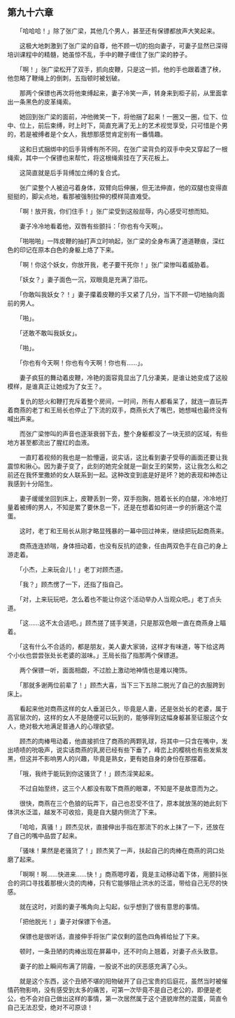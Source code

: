 ## 第九十六章

　　「哈哈哈！」除了张广梁，其他几个男人，甚至还有保镖都放声大笑起来。

　　这极大地刺激到了张广梁的自尊，他不顾一切的抱向妻子，可妻子显然已深得培训课程中的精髓，她虽惊不乱，手中的鞭子缠住了张广梁的脖子。

　　「啊！」张广梁松开了双手，抓向皮鞭，只是这一抓，他的手也跟着遭了秧，他忽略了鞭绳上的倒刺，五指顿时被划破。

　　那两个保镖也再次将他束缚起来，妻子冷笑一声，转身来到柜子前，从里面拿出一条黑色的皮革绳索。

　　她回到张广梁的面前，冲他微笑一下，将他捆了起来！一圈又一圈，位下、位中、位上，前后束缚，时上时下，简直充满了无上的艺术视觉享受，只可惜是个男的，若是被缚者是个女人，我想那感觉肯定别有一番情趣。

　　这和日式捆绑中的后手背缚有所不同，在张广梁背负的双手中央又穿起了一根绳索，其中一个保镖也来帮忙，将这根绳索挂在了天花板上。

　　这简直就是后手背缚加立缚的复合式。

　　张广梁整个人被迫弓着身体，双臂向后伸展，但无法伸直，他的双腿也变得直挺挺的，脚尖点地，看那被强制拉伸的模样简直难受。

　　「啊！放开我，你们住手！」张广梁受到这般屈辱，内心感受可想而知。

　　妻子冷冷地看着他，双唇有些颤抖：「你也有今天啊」。

　　「啪啪啪」一阵皮鞭的抽打声立时响起，张广梁的全身布满了道道鞭痕，深红色的印记在原本白色的身躯上烙了下来。

　　「啊！你这个妖女，你放开我，老子要干死你！」张广梁惨叫着威胁着。

　　「妖女？」妻子面色一沉，双眼竟是充满了泪花。

　　「你敢叫我妖女？！」妻子攥着皮鞭的手又紧了几分，当下不顾一切地抽向面前的男人。

　　「啪」。

　　「还敢不敢叫我妖女」。

　　「啪」。

　　「你也有今天啊！你也有今天啊！你也有……」。

　　妻子疯狂的舞动着皮鞭，冷艳的面容竟显出了几分凄美，是谁让她变成了这般模样，是谁真正让她成为了女王？。

　　复仇的怒火和鞭打充斥着整个房间，一时间，所有人都看呆了，就连一直玩弄着商燕的老丁和王局长也停止了下流的双手，商燕长大了嘴巴，她想喊也最终没有喊出声来。

　　而张广梁惨叫的声音也逐渐衰弱下去，整个身躯都没了一块无损的区域，有些地方甚至都流出了腥红的血液。

　　一直盯着视频的我也是一脸懵逼，说实话，这比看到妻子受辱的画面还要让我震惊和揪心。因为妻子变了，此刻的她完全就是一副女王的架势，这让我怎么和之前还在我怀里撒娇的女人联系到一起。这种改变到底是好是坏？她的表现和神态让我感到十分陌生。

　　妻子缓缓坐回到床上，皮鞭丢到一旁，双手抱胸，翘着长长的白腿，冷冷地打量着被缚的男人，不知是累了要休息一下，还是在想着如何进一步的折磨这个混蛋。

　　这时，老丁和王局长从刚才略显残暴的一幕中回过神来，继续把玩起商燕来。

　　商燕连连娇喘，身体扭动着，也没有反抗的迹象，任由两双色手在自己的身上游走着。

　　「小杰，上来玩会儿！」老丁对顾杰道。

　　「我？」顾杰愣了一下，还指了指自己。

　　「对，上来玩玩吧，怎么着也不能让你这个活动举办人当观众吧。」老丁点头道。

　　「这……这不太合适吧。」顾杰搓了搓手笑道，只是那双色眼一直在商燕身上瞄着。

　　「这有什么不合适的，都是朋友，美人妻大家骑，这样才有味道，等下给这两个小伙也尝尝张处长老婆的滋味。」王局长指了指那两个保镖道。

　　两个保镖一听，面面相觑，不过脸上激动地神情也是难以掩饰。

　　「那就多谢两位前辈了！」顾杰大喜，当下三下五除二脱光了自己的衣服跨到床上。

　　看起来他对商燕这样的女人垂涎已久，毕竟是人妻，还是张处长的老婆，属于高官层次的，这样的女人不是随便可以玩到的，能够得到这幅身躯甚至征服这个女人，绝对极大地满足普通人的心理欲望。

　　顾杰的肉棒甩动着，他直接抓住了商燕的两颗乳球，将其中一只含在嘴中，发出啧啧的吮吸声，说实话商燕的乳房已经有些下垂了，峰峦上的樱桃也有些发紫发黑，但这并不影响男人的兴趣，毕竟是熟女，更有她自身的身份在那摆着。

　　「哦，我终于能玩到你这骚货了！」顾杰淫笑起来。

　　不过自始至终，这三个人都没有取下商燕的眼罩，不知是不是故意而为之。

　　很快，商燕在三个色狼的玩弄下，自己也忍受不住了，原本就放荡的她此刻下体洪水泛滥，越发不可收拾，竟是自大腿内侧流了下来。

　　「哈哈，真骚！」顾杰见状，直接伸出手指在那流下的水上抹了一下，还放在了自己的嘴中品尝了起来。

　　「骚味！果然是老骚货了！」顾杰笑了一声，扶起自己的肉棒在商燕的洞口处磨了起来。

　　「啊啊！啊……快进来……快！」商燕嗯哼着，竟是主动移动着下体，用颤抖张合的洞口寻找着那根火烫的肉棒，只有它能够阻止洪水的泛滥，带给自己无尽的快感。

　　就在这时，对面的妻子嘴角向上勾起，似乎想到了很有意思的事情。

　　「把他脱光！」妻子对保镖下令道。

　　保镖也是很听话，直接伸手将张广梁仅剩的蓝色四角裤给扯了下来。

　　顿时，一条丑陋的肉棒出现在屏幕中，还不时向上翘着，对妻子点头致意。

　　妻子的脸上瞬间布满了阴霾，一股说不出的厌恶感充满了心头。

　　就是这个东西，这个丑陋不堪的阳物破开了自己宝贵的后庭花，虽然当时被催情药物影响，没有感受到太多的痛苦，可第一次毕竟不是自己老公的，即便是老公，也不会对自己做出这样的事情，第一次居然属于这个道貌岸然的混蛋，简直令自己无法忍受，绝对不可原谅！
